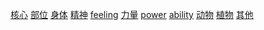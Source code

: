[核心](./构成类名词-核心.md) [部位](./构成类名词-部位.md) [身体](./构成类名词-身体.md) [精神](./构成类名词-精神.md) [feeling](./构成类名词-feeling.md) [力量](./构成类名词-力量.md) [power](./构成类名词-power.md) [ability](./构成类名词-ability.md) [动物](./构成类名词-动物.md) [植物](./构成类名词-植物.md) [其他](./构成类名词-其他.md)